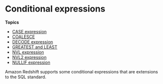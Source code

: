 # Conditional expressions<a name="c_conditional_expressions"></a>

**Topics**
+ [CASE expression](r_CASE_function.md)
+ [COALESCE](r_COALESCE.md)
+ [DECODE expression](r_DECODE_expression.md)
+ [GREATEST and LEAST](r_GREATEST_LEAST.md)
+ [NVL expression](r_NVL_function.md)
+ [NVL2 expression](r_NVL2.md)
+ [NULLIF expression](r_NULLIF_function.md)

Amazon Redshift supports some conditional expressions that are extensions to the SQL standard\.